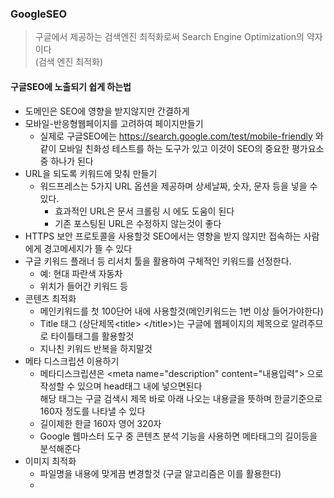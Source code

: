 ### GoogleSEO
> 구글에서 제공하는 검색엔진 최적화로써 Search Engine Optimization의 약자이다  
> (검색 엔진 최적화)
#### 구글SEO에 노출되기 쉽게 하는법
- 도메인은 SEO에 영향을 받지않지만 간결하게
- 모바일-반응형웹페이지를 고려하여 페이지만들기
	-  실제로 구글SEO에는 https://search.google.com/test/mobile-friendly 와 같이
	  모바일 친화성 테스트를 하는 도구가 있고 이것이 SEO의 중요한 평가요소 중 하나가 된다
- URL을 되도록 키워드에 맞춰 만들기
	- 워드프레스는 5가지 URL 옵션을 제공하며
	  상세날짜, 숫자, 문자 등을 넣을 수 있다.
	  - 효과적인 URL은 문서 크롤링 시 에도 도움이 된다
	  - 기존 포스팅된 URL은 수정하지 않는것이 좋다
- HTTPS 보안 프로토콜을 사용할것 SEO에서는 영향을 받지 않지만 접속하는 사람에게 경고메세지가 뜰 수 있다
- 구글 키워드 플래너 등 리서치 툴을 활용하여 구체적인 키워드를 선정한다.
	 - 예: 현대 파란색 자동차
	- 위치가 들어간 키워드 등
- 콘텐츠 최적화
	- 메인키워드를 첫 100단어 내에 사용할것(메인키워드는 1번 이상 들어가야한다)
	- Title 태그 (상단제목\<title> \</title>)는 구글에 웹페이지의 제목으로 알려주므로 타이틀태그를 활용할것
	- 지나친 키워드 반복을 하지말것
- 메타 디스크립션 이용하기
	- 메타디스크립션은 \<meta name="description" content="내용입력"> 으로 작성할 수 있으며 head태그 내에 넣으면된다  
	  해당 태그는 구글 검색시 제목 바로 아래 나오는 내용글을 뜻하며 한글기준으로 160자 정도를 나타낼 수 있다
	- 길이제한 한글 160자 영어 320자
	- Google 웹마스터 도구 중 콘텐츠 분석 기능을 사용하면 메타태그의 길이등을 분석해준다
- 이미지 최적화
	- 파일명을 내용에 맞게끔 변경할것
	  (구글 알고리즘은 이를 활용한다)
	- 
